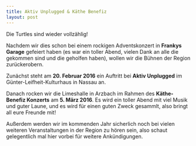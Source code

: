```yaml
---
title: Aktiv Unplugged & Käthe Benefiz
layout: post
---
```


Die Turtles sind wieder vollzählig!

Nachdem wir dies schon bei einem rockigen Adventskonzert in **Frankys Garage** gefeiert haben (es war ein toller Abend, vielen Dank an alle die gekommen sind und die geholfen haben), wollen wir die Bühnen der Region zurückerobern.

Zunächst steht am **20. Februar 2016** ein Auftritt bei **Aktiv Unplugged** im Günter-Leifheit-Kulturhaus in Nassau an.

Danach rocken wir die Limeshalle in Arzbach im Rahmen des **Käthe-Benefiz Konzerts** am **5. März 2016**. Es wird ein toller Abend mit viel Musik und guter Laune, und es wird für einen guten Zweck gesammlt, also bringt all eure Freunde mit!

Außerdem werden wir im kommenden Jahr sicherlich noch bei vielen weiteren Veranstaltungen in der Region zu hören sein, also schaut gelegentlich mal hier vorbei für weitere Ankündigungen.
